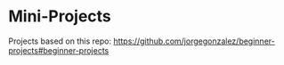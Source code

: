 # Mini-Projects
Projects based on this repo: https://github.com/jorgegonzalez/beginner-projects#beginner-projects
